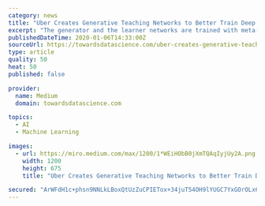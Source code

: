 ```yaml
---
category: news
title: "Uber Creates Generative Teaching Networks to Better Train Deep Neural Networks"
excerpt: "The generator and the learner networks are trained with meta-learning via nested optimization that consists of inner and outer training loops. In the GTN model, the generator produces completely new artificial data that a never-seen-before learner neural network (with a randomly sampled architecture and weight initialization) trains on for a ..."
publishedDateTime: 2020-01-06T14:33:00Z
sourceUrl: https://towardsdatascience.com/uber-creates-generative-teaching-networks-to-better-train-deep-neural-networks-cab818a735fd
type: article
quality: 50
heat: 50
published: false

provider:
  name: Medium
  domain: towardsdatascience.com

topics:
  - AI
  - Machine Learning

images:
  - url: https://miro.medium.com/max/1200/1*WEiHObB0jXmTQAqIyjUy2A.png
    width: 1200
    height: 675
    title: "Uber Creates Generative Teaching Networks to Better Train Deep Neural Networks"

secured: "ArWFdH1c+phsn9NNLkLBoxQtUzZuCPIETox+34juT54OH9lYUGC7YxGOrOLx6N0WN6IWNrbvzJzLbYnmNXC/mm0p+mSKABiZ74l6ppy/sv3GnZgho4ssiC81fUJdxfOF9naY2NcABI7wKutgaKAgEdGjK9xtYuqw7nBggDA5+k84v1WXKIEVGuj8ivozjsUbXSU9486BwilM3qwg8xF61wNvktR28LelZ7E7tTJ31b8jG6/uxjLDeEjKGkPqbV7uqINNdKylQzy+OsbDJlXj4H0OfVeU4dU6ren9xWgTWkCzS6GDepRR47WuQhCvR89VMQ80MfW10ygPzJybfWn/pM/vh03bylE7eU3E+EWlzape74j9ujxdLS+U6xsqr2IikXQ2uFUCIBlRgSsubaZvqNrWUO7hIxKYlxQeuOS2uM6v6djs3OmJ8D6DO8TpE9QcLTWCASmAMZHn+2OUBvHhOg==;UVXGsCTBPjQwbRzkc9tREw=="
---
```


